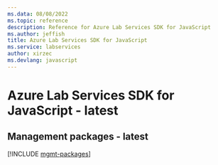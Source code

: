 ```yaml
---
ms.data: 08/08/2022
ms.topic: reference
description: Reference for Azure Lab Services SDK for JavaScript
ms.author: jeffish
title: Azure Lab Services SDK for JavaScript
ms.service: labservices
author: xirzec
ms.devlang: javascript
---
```

# Azure Lab Services SDK for JavaScript - latest

## Management packages - latest
[!INCLUDE [mgmt-packages](lab-services-mgmt-index.md)]